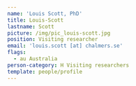 ```yaml
---
name: 'Louis Scott, PhD'
title: Louis-Scott
lastname: Scott
picture: /img/pic_louis-scott.jpg
position: Visiting researcher
email: 'louis.scott [at] chalmers.se'
flags:
  - au Australia
person-category: H Visiting researchers
template: people/profile
---
```


